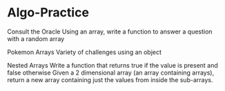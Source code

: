 # Algo-Practice

Consult the Oracle
  Using an array, write a function to answer a question with a random array

Pokemon Arrays 
  Variety of challenges using an object

Nested Arrays
  Write a function that returns true if the value is present and false otherwise
  Given a 2 dimensional array (an array containing arrays), return a new array containing just the values from inside the sub-arrays. 
